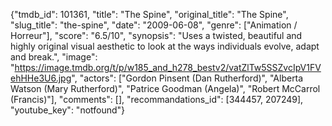 {"tmdb_id": 101361, "title": "The Spine", "original_title": "The Spine", "slug_title": "the-spine", "date": "2009-06-08", "genre": ["Animation / Horreur"], "score": "6.5/10", "synopsis": "Uses a twisted, beautiful and highly original visual aesthetic to look at the ways individuals evolve, adapt and break.", "image": "https://image.tmdb.org/t/p/w185_and_h278_bestv2/vatZlTw5SSZvcIpV1FVehHHe3U6.jpg", "actors": ["Gordon Pinsent (Dan Rutherford)", "Alberta Watson (Mary Rutherford)", "Patrice Goodman (Angela)", "Robert McCarrol (Francis)"], "comments": [], "recommandations_id": [344457, 207249], "youtube_key": "notfound"}